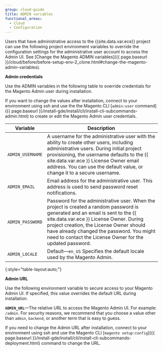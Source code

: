 ```yaml
---
group: cloud-guide
title: ADMIN variables
functional_areas:
  - Cloud
  - Configuration
---
```


Users that have administrative access to the {{site.data.var.ece}} project can use the
following project environment variables to override the configuration settings
for the administrative user account to access the Admin UI. See [Change the Magento ADMIN variables]({{ page.baseurl }}/cloud/before/before-setup-env-2_clone.html#change-the-magento-admin-variables).


**Admin credentials**

Use the ADMIN variables in the following table to override credentials for the Magento Admin user during installation. 

If you want to change the values after installation, connect to your environment using ssh and use the the Magento CLI [`admin:user` command]({{ page.baseurl }}/install-gde/install/cli/install-cli-subcommands-admin.html) to create or edit the Magento Admin user credentials.

| Variable        | Description                                                                                                                                                                                                                                                                           |
|-----------------|--------------------------------------------------------------------------------------------------------------------------------------------------------------------------------------------------------------------------------------------------------------------------------------------------------|
| `ADMIN_USERNAME`|A username for the administrative user with the ability to create other users, including administrative users. During initial project provisioning, the username defaults to the {{ site.data.var.ece }} License Owner email address. You can use the default value, or change it to a secure username.|
|`ADMIN_EMAIL`|Email address for the administrative user. This address is used to send password reset notifications.|
|`ADMIN_PASSWORD`|Password for the administrative user. When the project is created a random password is generated and an email is sent to the {{ site.data.var.ece }} License Owner. During project creation, the License Owner should have already changed the password. You might need to contact the License Owner for the updated password.|
| `ADMIN_LOCALE`    | Default—`en_US` Specifies the default locale used by the Magento Admin.
{:style="table-layout:auto;"}


**Admin URL**

Use the following environment variable to secure access to your Magento Admin UI. If specified, this value overrides the default URL during installation.

**`ADMIN_URL`**—The relative URL to access the Magento Admin UI. For example: `/admin`. For security reasons, we recommend that you choose a value other than `admin`, `backend`, or another term that is easy to guess.

If you need to change the Admin URL after installation, connect to your environment using ssh and use the Magento CLI [`magento setup:config`]({{ page.baseurl }}/install-gde/install/cli/install-cli-subcommands-deployment.html) command to change the URL. 
